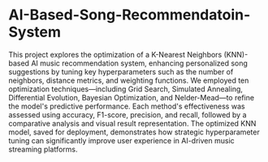 # AI-Based-Song-Recommendatoin-System
This project explores the optimization of a K-Nearest Neighbors (KNN)-based AI music recommendation system, enhancing personalized song suggestions by tuning key hyperparameters such as the number of neighbors, distance metrics, and weighting functions. We employed ten optimization techniques—including Grid Search, Simulated Annealing, Differential Evolution, Bayesian Optimization, and Nelder-Mead—to refine the model's predictive performance. Each method's effectiveness was assessed using accuracy, F1-score, precision, and recall, followed by a comparative analysis and visual result representation. The optimized KNN model, saved for deployment, demonstrates how strategic hyperparameter tuning can significantly improve user experience in AI-driven music streaming platforms.


